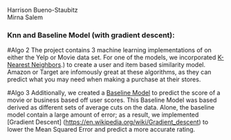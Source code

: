 Harrison Bueno-Staubitz  
Mirna Salem

### Knn and Baseline Model (with gradient descent):

#Algo 2
The project contains 3 machine learning implementations of on either the Yelp or Movie data set. For one of the  models, we incorporated [K-Nearest Neighbors](https://en.wikipedia.org/wiki/K-nearest_neighbors_algorithm#:~:text=In%20k%2DNN%20classification%2C%20the,positive%20integer%2C%20typically%20small).) to create a user and item based similarity model. Amazon or Target are infomously great at these algorithms, as they can predict what you may need when making a purchase at their stores. 

#Algo 3
Additionally, we created a [Baseline Model](https://towardsdatascience.com/how-to-build-a-baseline-model-be6ce42389fc) to predict the score of a movie or business based off user scores. This Baseline Model was based derived as different sets of average cuts on the data. Alone, the baseline model contain a large amount of error; as a result, we implemented [Gradient Descent] (https://en.wikipedia.org/wiki/Gradient_descent) to lower the Mean Squared Error and predict a more accurate rating. 
